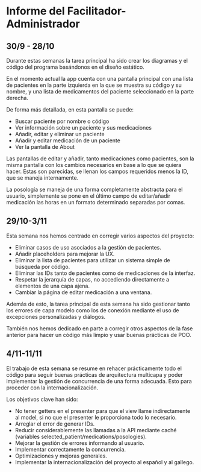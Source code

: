 # Informe del Facilitador-Administrador

## 30/9 - 28/10
 
Durante estas semanas la tarea principal ha sido crear los diagramas y el código del programa basándonos en el diseño estático.
    
En el momento actual la app cuenta con una pantalla principal con una lista de pacientes en la parte izquierda en la que se muestra su código y su nombre, y una lista de medicamentos del paciente seleccionado en la parte derecha.

De forma más detallada, en esta pantalla se puede:

- Buscar paciente por nombre o código
- Ver información sobre un paciente y sus medicaciones
- Añadir, editar y eliminar un paciente
- Añadir y editar medicación de un paciente
- Ver la pantalla de About

Las pantallas de editar y añadir, tanto medicaciones como pacientes, son la misma pantalla con los cambios necesarios en base a lo que se quiera hacer. Estas son parecidas, se llenan los campos requeridos menos la ID, que se maneja internamente.

La posología se maneja de una forma completamente abstracta para el usuario, simplemente se pone en el último campo de editar/añadir medicación las horas en un formato determinado separadas por comas.

## 29/10-3/11

Esta semana nos hemos centrado en corregir varios aspectos del proyecto:
- Eliminar casos de uso asociados a la gestión de pacientes.
- Añadir placeholders para mejorar la UX.
- Eliminar la lista de pacientes para utilizar un sistema simple de búsqueda por código.
- Eliminar las IDs tanto de pacientes como de medicaciones de la interfaz.
- Respetar la jerarquía de capas, no accediendo directamente a elementos de una capa ajena.
- Cambiar la página de editar medicación a una ventana.

Además de esto, la tarea principal de esta semana ha sido gestionar tanto los errores de capa modelo como los de conexión mediante el uso de excepciones personalizadas y diálogos.

También nos hemos dedicado en parte a corregir otros aspectos de la fase anterior para hacer un código más limpio y usar buenas prácticas de POO.

## 4/11-11/11

El trabajo de esta semana se resume en rehacer prácticamente todo el código para seguir buenas prácticas de arquitectura multicapa y poder implementar la gestión de concurrencia de una forma adecuada. Esto para proceder con la internacionalización.

Los objetivos clave han sido:
- No tener getters en el presenter para que el view llame indirectamente al model, si no que el presenter le proporciona todo lo necesario.
- Arreglar el error de generar IDs.
- Reducir considerablemente las llamadas a la API mediante caché (variables selected_patient/medications/posologies).
- Mejorar la gestión de errores informando al usuario.
- Implementar correctamente la concurrencia.
- Optimizaciones y mejoras generales.
- Implementar la internacionalización del proyecto al español y al gallego.

